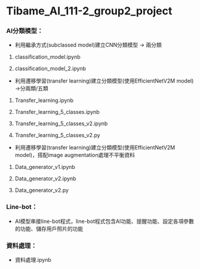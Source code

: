 # Tibame_AI_111-2_group2_project

### AI分類模型：
- 利用繼承方式(subclassed model)建立CNN分類模型 -> 兩分類

1. classification_model.ipynb

2. classification_model_2.ipynb

- 利用遷移學習(transfer learning)建立分類模型(使用EfficientNetV2M model) ->分兩類/五類

1. Transfer_learning.ipynb

2. Transfer_learning_5_classes.ipynb

3. Transfer_learning_5_classes_v2.ipynb

4. Transfer_learning_5_classes_v2.py

- 利用遷移學習(transfer learning)建立分類模型(使用EfficientNetV2M model)，搭配image augmentation處理不平衡資料

1. Data_generator_v1.ipynb

2. Data_generator_v2.ipynb

3. Data_generator_v2.py

### Line-bot：

- AI模型串接line-bot程式，line-bot程式包含AI功能、提醒功能、設定各項參數的功能、儲存用戶照片的功能

### 資料處理：

- 資料處理.ipynb
